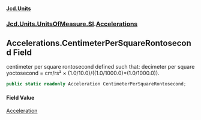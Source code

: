 #### [Jcd.Units](index.md 'index')
### [Jcd.Units.UnitsOfMeasure.SI](Jcd.Units.UnitsOfMeasure.SI.md 'Jcd.Units.UnitsOfMeasure.SI').[Accelerations](Accelerations.md 'Jcd.Units.UnitsOfMeasure.SI.Accelerations')

## Accelerations.CentimeterPerSquareRontosecond Field

centimeter per square rontosecond defined such that: decimeter per square yoctosecond = cm/rs² × (1.0/10.0)/((1.0/1000.0)*(1.0/1000.0)).

```csharp
public static readonly Acceleration CentimeterPerSquareRontosecond;
```

#### Field Value
[Acceleration](Acceleration.md 'Jcd.Units.UnitTypes.Acceleration')